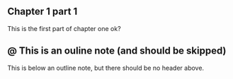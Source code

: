 ## Chapter 1 part 1

This is the first part of chapter one ok?

## @ This is an ouline note (and should be skipped)

This is below an outline note, but there should be no header above.